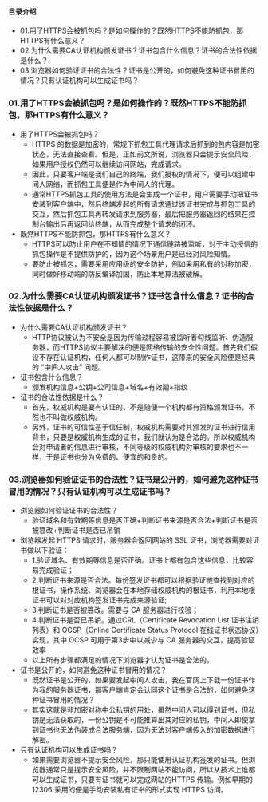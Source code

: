 #### 目录介绍
- 01.用了HTTPS会被抓包吗？是如何操作的？既然HTTPS不能防抓包，那HTTPS有什么意义？
- 02.为什么需要CA认证机构颁发证书？证书包含什么信息？证书的合法性依据是什么？
- 03.浏览器如何验证证书的合法性？证书是公开的，如何避免这种证书冒用的情况？只有认证机构可以生成证书吗？




### 01.用了HTTPS会被抓包吗？是如何操作的？既然HTTPS不能防抓包，那HTTPS有什么意义？
- 用了HTTPS会被抓包吗？
    - HTTPS 的数据是加密的，常规下抓包工具代理请求后抓到的包内容是加密状态，无法直接查看。但是，正如前文所说，浏览器只会提示安全风险，如果用户授权仍然可以继续访问网站，完成请求。
    - 因此，只要客户端是我们自己的终端，我们授权的情况下，便可以组建中间人网络，而抓包工具便是作为中间人的代理。
    - 通常HTTPS抓包工具的使用方法是会生成一个证书，用户需要手动把证书安装到客户端中，然后终端发起的所有请求通过该证书完成与抓包工具的交互，然后抓包工具再转发请求到服务器，最后把服务器返回的结果在控制台输出后再返回给终端，从而完成整个请求的闭环。
- 既然HTTPS不能防抓包，那HTTPS有什么意义？
    - HTTPS可以防止用户在不知情的情况下通信链路被监听，对于主动授信的抓包操作是不提供防护的，因为这个场景用户是已经对风险知情。
    - 要防止被抓包，需要采用应用级的安全防护，例如采用私有的对称加密，同时做好移动端的防反编译加固，防止本地算法被破解。
  

### 02.为什么需要CA认证机构颁发证书？证书包含什么信息？证书的合法性依据是什么？
- 为什么需要CA认证机构颁发证书？
    - HTTP协议被认为不安全是因为传输过程容易被监听者勾线监听、伪造服务器，而HTTPS协议主要解决的便是网络传输的安全性问题。首先我们假设不存在认证机构，任何人都可以制作证书，这带来的安全风险便是经典的 “中间人攻击” 问题。 
- 证书包含什么信息？
    - 颁发机构信息+公钥+公司信息+域名+有效期+指纹
- 证书的合法性依据是什么？
    - 首先，权威机构是要有认证的，不是随便一个机构都有资格颁发证书，不然也不叫做权威机构。
    - 另外，证书的可信性基于信任制，权威机构需要对其颁发的证书进行信用背书，只要是权威机构生成的证书，我们就认为是合法的。所以权威机构会对申请者的信息进行审核，不同等级的权威机构对审核的要求也不一样，于是证书也分为免费的、便宜的和贵的。



### 03.浏览器如何验证证书的合法性？证书是公开的，如何避免这种证书冒用的情况？只有认证机构可以生成证书吗？
- 浏览器如何验证证书的合法性？
    - 验证域名和有效期等信息是否正确+判断证书来源是否合法+判断证书是否被篡改+判断证书是否已吊销
- 浏览器发起 HTTPS 请求时，服务器会返回网站的 SSL 证书，浏览器需要对证书做以下验证：
    - 1.验证域名、有效期等信息是否正确。证书上都有包含这些信息，比较容易完成验证；
    - 2.判断证书来源是否合法。每份签发证书都可以根据验证链查找到对应的根证书，操作系统、浏览器会在本地存储权威机构的根证书，利用本地根证书可以对对应机构签发证书完成来源验证;
    - 3.判断证书是否被篡改。需要与 CA 服务器进行校验；
    - 4.判断证书是否已吊销。通过CRL（Certificate Revocation List 证书注销列表）和 OCSP（Online Certificate Status Protocol 在线证书状态协议）实现，其中 OCSP 可用于第3步中以减少与 CA 服务器的交互，提高验证效率
    - 以上所有步骤都满足的情况下浏览器才认为证书是合法的。
- 证书是公开的，如何避免这种证书冒用的情况？
    - 既然证书是公开的，如果要发起中间人攻击，我在官网上下载一份证书作为我的服务器证书，那客户端肯定会认同这个证书是合法的，如何避免这种证书冒用的情况？
    - 其实这就是非加密对称中公私钥的用处，虽然中间人可以得到证书，但私钥是无法获取的，一份公钥是不可能推算出其对应的私钥，中间人即使拿到证书也无法伪装成合法服务端，因为无法对客户端传入的加密数据进行解密。
- 只有认证机构可以生成证书吗？
    - 如果需要浏览器不提示安全风险，那只能使用认证机构签发的证书。但浏览器通常只是提示安全风险，并不限制网站不能访问，所以从技术上谁都可以生成证书，只要有证书就可以完成网站的HTTPS 传输。例如早期的 12306 采用的便是手动安装私有证书的形式实现 HTTPS 访问。 















